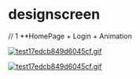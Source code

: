 # designscreen

// 1
**HomePage + Login + Animation

<a href="https://gifyu.com/image/SMryB"><img src="https://s7.gifyu.com/images/test17edcb849d6045cf.md.gif" alt="test17edcb849d6045cf.gif" border="0" /></a>

<a href="https://gifyu.com/image/SMryB"><img src="https://s7.gifyu.com/images/test17edcb849d6045cf.th.gif" alt="test17edcb849d6045cf.gif" border="0" /></a>
